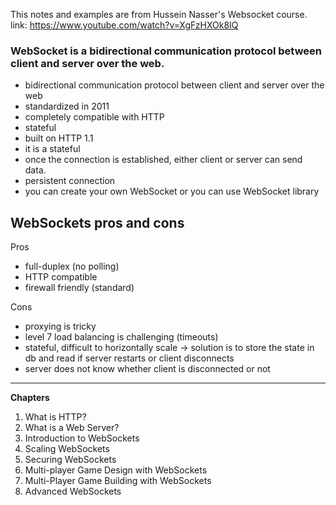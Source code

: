  This notes and examples are from Hussein Nasser's Websocket course. link: https://www.youtube.com/watch?v=XgFzHXOk8IQ

### WebSocket is a bidirectional communication protocol between client and server over the web.

- bidirectional communication protocol between client and server over the web
- standardized in 2011
- completely compatible with HTTP
- stateful
- built on HTTP 1.1
- it is a stateful
- once the connection is established, either client or server can send data.
- persistent connection
- you can create your own WebSocket or you can use WebSocket library

## WebSockets pros and cons

Pros
- full-duplex (no polling)
- HTTP compatible
- firewall friendly (standard)

Cons
- proxying is tricky
- level 7 load balancing is challenging (timeouts)
- stateful, difficult to horizontally scale -> solution is to store the state in db and read if server restarts or client disconnects 
- server does not know whether client is disconnected or not

<hr>


**Chapters**
1. What is HTTP?
2. What is a Web Server?
3. Introduction to WebSockets
4. Scaling WebSockets
5. Securing WebSockets
6. Multi-player Game Design with WebSockets 
7. Multi-Player Game Building with WebSockets 
8. Advanced WebSockets
